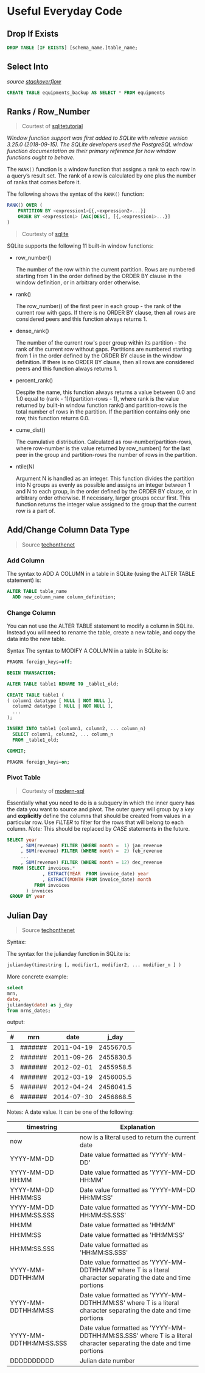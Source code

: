 # Useful Everyday Code

## Drop If Exists

```sql
DROP TABLE [IF EXISTS] [schema_name.]table_name;
```

## Select Into

*source [stackoverflow](https://stackoverflow.com/questions/2361921/select-into-statement-in-sqlite)*

```sql
CREATE TABLE equipments_backup AS SELECT * FROM equipments
```

## Ranks / Row_Number

> Courtest of [sqlitetutorial](https://www.sqlitetutorial.net/sqlite-window-functions/sqlite-rank/)

*Window function support was first added to SQLite with release version 3.25.0 (2018-09-15). The SQLite developers used the PostgreSQL window function documentation as their primary reference for how window functions ought to behave.*

The ```RANK()``` function is a window function that assigns a rank to each row in a query’s result set. The rank of a row is calculated by one plus the number of ranks that comes before it.

The following shows the syntax of the ```RANK()``` function:

```sql
RANK() OVER (
    PARTITION BY <expression1>[{,<expression2>...}]
    ORDER BY <expression1> [ASC|DESC], [{,<expression1>...}]
)
```

> Courtesty of [sqlite](https://www.sqlite.org/windowfunctions.html)

SQLite supports the following 11 built-in window functions:

* row_number()  

    The number of the row within the current partition. Rows are numbered starting from 1 in the order defined by the ORDER BY clause in the window definition, or in arbitrary order otherwise.

* rank()  

    The row_number() of the first peer in each group - the rank of the current row with gaps. If there is no ORDER BY clause, then all rows are considered peers and this function always returns 1.

* dense_rank()  

    The number of the current row's peer group within its partition - the rank of the current row without gaps. Partitions are numbered starting from 1 in the order defined by the ORDER BY clause in the window definition. If there is no ORDER BY clause, then all rows are considered peers and this function always returns 1.

* percent_rank()  

    Despite the name, this function always returns a value between 0.0 and 1.0 equal to (rank - 1)/(partition-rows - 1), where rank is the value returned by built-in window function rank() and partition-rows is the total number of rows in the partition. If the partition contains only one row, this function returns 0.0.

* cume_dist()  

    The cumulative distribution. Calculated as row-number/partition-rows, where row-number is the value returned by row_number() for the last peer in the group and partition-rows the number of rows in the partition.

* ntile(N)  

    Argument N is handled as an integer. This function divides the partition into N groups as evenly as possible and assigns an integer between 1 and N to each group, in the order defined by the ORDER BY clause, or in arbitrary order otherwise. If necessary, larger groups occur first. This function returns the integer value assigned to the group that the current row is a part of.

## Add/Change Column Data Type

> Source [techonthenet](https://www.techonthenet.com/sqlite/tables/alter_table.php)

### Add Column
The syntax to ADD A COLUMN in a table in SQLite (using the ALTER TABLE statement) is:

```sql
ALTER TABLE table_name
  ADD new_column_name column_definition;
```

### Change Column
You can not use the ALTER TABLE statement to modify a column in SQLite. Instead you will need to rename the table, create a new table, and copy the data into the new table.

Syntax
The syntax to MODIFY A COLUMN in a table in SQLite is:

```sql
PRAGMA foreign_keys=off;

BEGIN TRANSACTION;

ALTER TABLE table1 RENAME TO _table1_old;

CREATE TABLE table1 (
( column1 datatype [ NULL | NOT NULL ],
  column2 datatype [ NULL | NOT NULL ],
  ...
);

INSERT INTO table1 (column1, column2, ... column_n)
  SELECT column1, column2, ... column_n
  FROM _table1_old;

COMMIT;

PRAGMA foreign_keys=on;
```

### Pivot Table

> Courtesty of [modern-sql](https://modern-sql.com/use-case/pivot)

Essentially what you need to do is a subquery in which the inner query has the data you want to source and pivot. The outer query will group by a *key* and **explicitly** define the columns that should be created from values in a particular row. Use *FILTER* to filter for the rows that will belong to each column. *Note:* This should be replaced by *CASE* statements in the future. 

```sql
SELECT year
     , SUM(revenue) FILTER (WHERE month =  1) jan_revenue
     , SUM(revenue) FILTER (WHERE month =  2) feb_revenue
     ...
     , SUM(revenue) FILTER (WHERE month = 12) dec_revenue
  FROM (SELECT invoices.*
             , EXTRACT(YEAR  FROM invoice_date) year
             , EXTRACT(MONTH FROM invoice_date) month
          FROM invoices 
       ) invoices
 GROUP BY year
```

## Julian Day

>Source [techonthenet](https://www.techonthenet.com/sqlite/functions/julianday.php)

Syntax:

The syntax for the julianday function in SQLite is:
```sql
julianday(timestring [, modifier1, modifier2, ... modifier_n ] )
```

More concrete example:

```sql
select
mrn,
date,
julianday(date) as j_day
from mrns_dates;
```

output:

| # | mrn     | date       | j_day     |
|---|---------|------------|-----------|
| 1 | ####### | 2011-04-19 | 2455670.5 |
| 2 | ####### | 2011-09-26 | 2455830.5 |
| 3 | ####### | 2012-02-01 | 2455958.5 |
| 4 | ####### | 2012-03-19 | 2456005.5 |
| 5 | ####### | 2012-04-24 | 2456041.5 |
| 6 | ####### | 2014-07-30 | 2456868.5 |


Notes: A date value. It can be one of the following:


| timestring              | Explanation                                                                                                            |
|-------------------------|------------------------------------------------------------------------------------------------------------------------|
| now                     | now is a literal used to return the current date                                                                       |
| YYYY-MM-DD              | Date value formatted as 'YYYY-MM-DD'                                                                                   |
| YYYY-MM-DD HH:MM        | Date value formatted as 'YYYY-MM-DD HH:MM'                                                                             |
| YYYY-MM-DD HH:MM:SS     | Date value formatted as 'YYYY-MM-DD HH:MM:SS'                                                                          |
| YYYY-MM-DD HH:MM:SS.SSS | Date value formatted as 'YYYY-MM-DD HH:MM:SS.SSS'                                                                      |
| HH:MM                   | Date value formatted as 'HH:MM'                                                                                        |
| HH:MM:SS                | Date value formatted as 'HH:MM:SS'                                                                                     |
| HH:MM:SS.SSS            | Date value formatted as 'HH:MM:SS.SSS'                                                                                 |
| YYYY-MM-DDTHH:MM        | Date value formatted as 'YYYY-MM-DDTHH:MM' where T is a literal character separating the date and time portions        |
| YYYY-MM-DDTHH:MM:SS     | Date value formatted as 'YYYY-MM-DDTHH:MM:SS' where T is a literal character separating the date and time portions     |
| YYYY-MM-DDTHH:MM:SS.SSS | Date value formatted as 'YYYY-MM-DDTHH:MM:SS.SSS' where T is a literal character separating the date and time portions |
| DDDDDDDDDD              | Julian date number                                                                                                     |




















